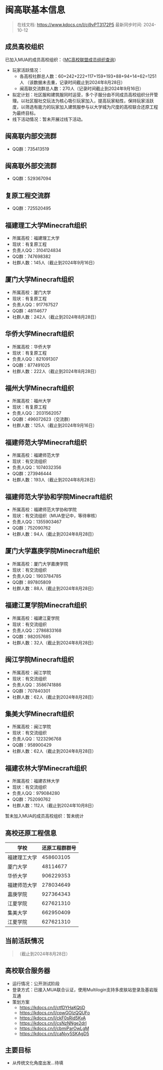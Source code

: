# 闽高联基本信息

> 在线文档: https://www.kdocs.cn/l/cj9vPT3172P5
> 最新同步时间: 2024-10-12

## 成员高校组织

已加入MUA的成员高校组织：（[MC高校联盟成员组织查询](https://mualliance.feishu.cn/share/base/query/shrcnlVfhEuHF8mGNEA6GD7lhCf)）

- 玩家活跃情况：
    - 各高校社群总人数：60+242+222+117+159+193+88+94+14+62=1251人 （该数据未去重，记录时间截止到2024年8月28日）
    - 闽高联交流群总人数：270人（记录时间截止到2024年9月16日）
- 拟定计划：社区服和建筑服同时运营，多个子服分由不同成员高校组织分开管理。以社区服社交玩法为核心吸引玩家加入，提高玩家粘性，保持玩家活跃度，以筛选有能力的玩家加入建筑服参与以大学城为尺度的高校联合还原工程为最终目标。
- 线下活动情况：暂未开展过线下活动。

## 闽高联内部交流群

- QQ群：735413519

## 闽高联外部交流群

- QQ群：529367094

## 复原工程交流群

- QQ群：725520495

## 福建理工大学Minecraft组织

- 所属高校：福建理工大学
- 现状：有复原工程
- 负责人QQ：3104124834
- QQ群：747698382
- 社群人数：145人（截止到2024年9月16日）

## 厦门大学Minecraft组织

- 所属高校：厦门大学
- 现状：有复原工程
- 负责人QQ：917767527
- QQ群：48114677
- 社群人数：242人（截止到2024年8月28日）

## 华侨大学Minecraft组织

- 所属高校：华侨大学
- 现状：有复原工程
- 负责人QQ：821091307
- QQ群：877491025
- 社群人数：222人（截止到2024年8月28日）

## 福州大学Minecraft组织

- 所属高校：福州大学
- 现状：有复原工程
- 负责人QQ：2031562057
- QQ群：496072623（交流群）
- 社群人数：125人（截止到2024年9月16日）

## 福建师范大学Minecraft组织

- 所属高校：福建师范大学
- 现状：有交流组织
- 负责人QQ：1074032356
- QQ群：273946444
- 社群人数：193人（截止到2024年8月28日）

## 福建师范大学协和学院Minecraft组织

- 所属高校：福建师范大学协和学院
- 现状：有交流组织（MUA登记中，等待审核）
- 负责人QQ：1355903467
- QQ群：752090762
- 社群人数：94人（截止到2024年8月28日）

## 厦门大学嘉庚学院Minecraft组织

- 所属高校：厦门大学嘉庚学院
- 现状：有交流组织
- 负责人QQ：1903784785
- QQ群：897805809
- 社群人数：88人（截止到2024年8月28日）

## 福建江夏学院Minecraft组织

- 所属高校：福建江夏学院
- 现状：有交流组织
- 负责人QQ：2786833168
- QQ群：982057685
- 社群人数：32人（截止到2024年8月28日）

## 闽江学院Minecraft组织

- 所属高校：闽江学院
- 现状：有交流组织
- 负责人QQ：3586741886
- QQ群：707840301
- 社群人数：62人（截止到2024年8月28日）

## 集美大学Minecraft组织

- 所属高校：闽江学院
- 现状：有交流组织
- 负责人QQ：1223296768
- QQ群：958900429
- 社群人数：62人（截止到2024年8月28日）

## 福建农林大学Minecraft组织

- 所属高校：福建农林大学
- 现状：有交流组织
- 负责人QQ：979084280
- QQ群：752090762
- 社群人数：112人（截止到2024年10月8日）

暂未加入MUA的成员高校组织：暂未统计

## 高校还原工程信息

| 学校 | 还原工程群群号 |
|---|---|
| 福建理工大学 | 458603105 |
| 厦门大学 | 48114677 |
| 华侨大学 | 906229353 |
| 福建师范大学 | 278034649 |
| 嘉庚学院 | 927364343 |
| 江夏学院 | 627621310 |
| 集美大学 | 662950409 |
| 江夏学院 | 627621310 |

## 当前活跃情况

>（截止到2024年8月28日）

## 高校联合服务器

- 运行情况：公开测试阶段
- 登录方式：已接入MUA联合认证，使用Multilogin支持多皮肤站登录及基岩版互通
- 策划方案
    - https://kdocs.cn/l/ctfDYHaKQtjD
    - https://kdocs.cn/l/cpwGOIzQQUFo
    - https://kdocs.cn/l/ckF0sRid5KvA
    - https://kdocs.cn/l/csNzNNge2drl
    - https://kdocs.cn/l/cbmiParOwLgM
    - https://kdocs.cn/l/caNyy5SKAgD5

## 主要目标
- 从传统文化角度出发...待填